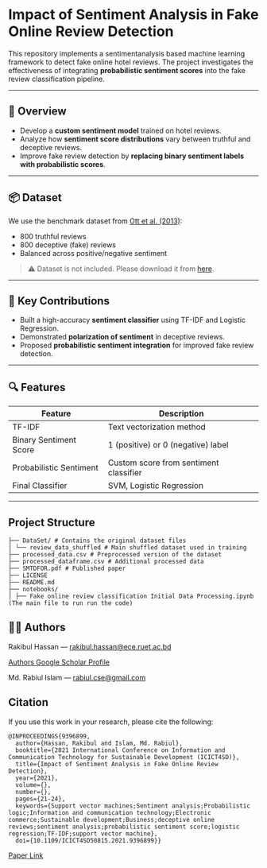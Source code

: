 # Impact of Sentiment Analysis in Fake Online Review Detection

This repository implements a sentimentanalysis based machine learning framework to detect fake online hotel reviews. The project investigates the effectiveness of integrating **probabilistic sentiment scores** into the fake review classification pipeline.

---

## 📄 Overview

- Develop a **custom sentiment model** trained on hotel reviews.
- Analyze how **sentiment score distributions** vary between truthful and deceptive reviews.
- Improve fake review detection by **replacing binary sentiment labels with probabilistic scores**.

---

## 📦 Dataset

We use the benchmark dataset from [Ott et al. (2013)](http://myleott.com/op-spam.html):

- 800 truthful reviews
- 800 deceptive (fake) reviews  
- Balanced across positive/negative sentiment

> ⚠️ Dataset is not included. Please download it from [here](http://myleott.com/op-spam.html).

---

## 🧪 Key Contributions

- Built a high-accuracy **sentiment classifier** using TF-IDF and Logistic Regression.
- Demonstrated **polarization of sentiment** in deceptive reviews.
- Proposed **probabilistic sentiment integration** for improved fake review detection.

---

## 🔍 Features

| Feature                      | Description                                   |
|-----------------------------|-----------------------------------------------|
| TF-IDF                      | Text vectorization method                     |
| Binary Sentiment Score      | 1 (positive) or 0 (negative) label            |
| Probabilistic Sentiment     | Custom score from sentiment classifier        |
| Final Classifier            | SVM, Logistic Regression                      |

---
## Project Structure
```
├── DataSet/ # Contains the original dataset files
│ └── review_data_shuffled # Main shuffled dataset used in training
├── processed_data.csv # Preprocessed version of the dataset
├── processed_dataframe.csv # Additional processed data
├── SMTDFOR.pdf # Published paper
├── LICENSE
├── README.md
├── notebooks/
│ ├── Fake online review classification Initial Data Processing.ipynb (The main file to run run the code)
```

## 🧑‍💻 Authors
Rakibul Hassan — rakibul.hassan@ece.ruet.ac.bd

<a href= 'https://scholar.google.com/citations?user=_UJn9VoAAAAJ&hl=en&oi=ao'> Authors Google Scholar Profile</a>

Md. Rabiul Islam — rabiul.cse@gmail.com

## Citation
If you use this work in your research, please cite the following:
```
@INPROCEEDINGS{9396899,
  author={Hassan, Rakibul and Islam, Md. Rabiul},
  booktitle={2021 International Conference on Information and Communication Technology for Sustainable Development (ICICT4SD)}, 
  title={Impact of Sentiment Analysis in Fake Online Review Detection}, 
  year={2021},
  volume={},
  number={},
  pages={21-24},
  keywords={Support vector machines;Sentiment analysis;Probabilistic logic;Information and communication technology;Electronic commerce;Sustainable development;Business;deceptive online reviews;sentiment analysis;probabilistic sentiment score;logistic regression;TF-IDF;support vector machine},
  doi={10.1109/ICICT4SD50815.2021.9396899}}

```
<a href= 'https://ieeexplore.ieee.org/abstract/document/9396899'> Paper Link  </a>

